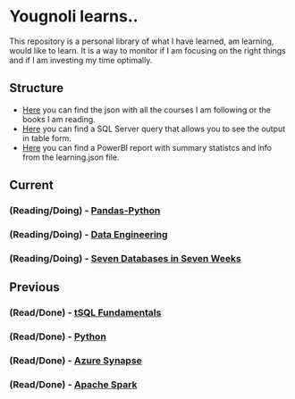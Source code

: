 # Yougnoli learns..
This repository is a personal library of what I have learned, am learning, would like to learn. It is a way to monitor if I am focusing on the right things and if I am investing my time optimally.

## Structure

- [Here](https://github.com/yougnoli/Learns/blob/main/learning.json) you can find the json with all the courses I am following or the books I am reading. 
- [Here](https://github.com/yougnoli/Learns/blob/main/read-learning.sql) you can find a SQL Server query that allows you to see the output in table form.
- [Here](https://app.powerbi.com/view?r=eyJrIjoiNmZkNGJjNjAtMTExOS00NmI3LWEyNWYtYmI3NTlmYmU3N2I1IiwidCI6ImIzYmNlMTdhLWZhYzktNDEwYS1iMWI1LTMyYmJkM2UwMTVmNSIsImMiOjh9) you can find a PowerBI report with summary statistcs and info from the learning.json file.

## Current
### (Reading/Doing) - [Pandas-Python](https://github.com/yougnoli/Effective-Pandas)
### (Reading/Doing) - [Data Engineering](https://github.com/yougnoli/DP-203-Data-Engineering)
### (Reading/Doing) - [Seven Databases in Seven Weeks](https://github.com/yougnoli/Seven-Databases-in-Seven-Weeks)

## Previous
### (Read/Done) - [tSQL Fundamentals](https://github.com/yougnoli/tSQL-Fundamentals)
### (Read/Done) - [Python](https://github.com/yougnoli/Python-for-Beginners)
### (Read/Done) - [Azure Synapse](https://github.com/yougnoli/Azure-Synapse)
### (Read/Done) - [Apache Spark](https://github.com/yougnoli/Databricks-Learning-Spark)
